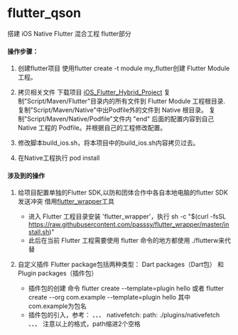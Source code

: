 # flutter_qson
搭建 iOS Native Flutter 混合工程 flutter部分

#### 操作步骤：
1. 创建flutter项目
   使用flutter create -t module my_flutter创建 Flutter Module 工程。
   
2. 拷贝相关文件
   下载项目 [iOS_Flutter_Hybrid_Project](https://github.com/CaffreySun/iOS_Flutter_Hybrid_Project)
   复制"Script/Maven/Flutter"目录内的所有文件到 Flutter Module 工程根目录.
   复制"Script/Maven/Native"中出Podfile外的文件到 Native 根目录。
   复制"Script/Maven/Native/Podfile"文件内 "end" 后面的配置内容到自己 Native 工程的 Podfile。并根据自己的工程修改配置。
   
3. 修改脚本build_ios.sh，将本项目中的build_ios.sh内容拷贝过去。
   
4. 在Native工程执行 pod install

#### 涉及到的操作
1. 给项目配置单独的Flutter SDK,以防和团体合作中各自本地电脑的flutter SDK发送冲突
   借用[flutter_wrapper](https://juejin.im/post/5c3ae5ef518825242165c5ca)工具
      * 进入 Flutter 工程目录安装 'flutter_wrapper'，执行 sh -c "$(curl -fsSL https://raw.githubusercontent.com/passsy/flutter_wrapper/master/install.sh)"
      * 此后在当前 Flutter 工程需要使用 flutter 命令的地方都使用 ./flutterw来代替

2. 自定义插件
   Flutter package包括两种类型： Dart packages（Dart包）  和 Plugin packages（插件包）
   * 插件包的创建
   命令 flutter create --template=plugin hello 
   或者  flutter create --org com.example  --template=plugin hello 其中  com.example为包名
   * 插件包的引入，参考：
   、、、
   nativefetch:
     path: ./plugins/nativefetch 
   、、、
   注意以上的格式，path缩进2个空格
